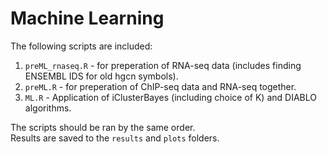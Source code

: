 # Machine Learning 

The following scripts are included:
1. `preML_rnaseq.R` - for preperation of RNA-seq data (includes finding ENSEMBL IDS for old hgcn symbols).
2. `preML.R` - for preperation of ChIP-seq data and RNA-seq together.
3. `ML.R` - Application of iClusterBayes (including choice of K) and DIABLO algorithms.

The scripts should be ran by the same order. \
Results are saved to the `results` and `plots` folders.

